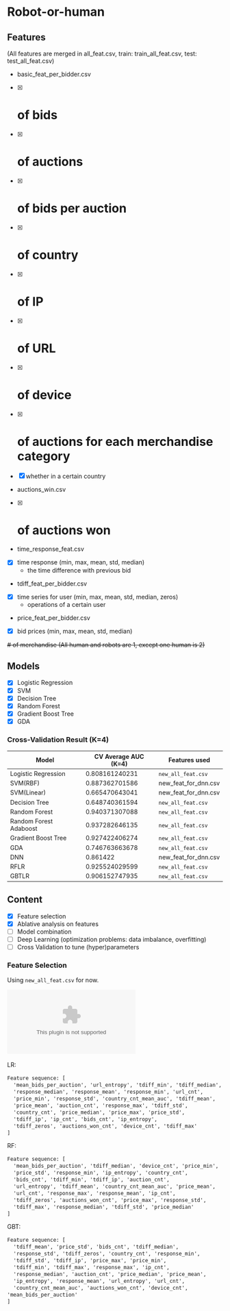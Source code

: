 # Robot-or-human

## Features
(All features are merged in all_feat.csv, train: train_all_feat.csv, test: test_all_feat.csv)

- basic_feat_per_bidder.csv
- [x] # of bids
- [x] # of auctions
- [x] # of bids per auction
- [x] # of country
- [x] # of IP
- [x] # of URL
- [x] # of device
- [x] # of auctions for each merchandise category
- [x] whether in a certain country
- auctions_win.csv
- [x] # of auctions won
- time_response_feat.csv
- [x] time response (min, max, mean, std, median)
  - the time difference with previous bid
- tdiff_feat_per_bidder.csv
- [x] time series for user (min, max, mean, std, median, zeros)
  - operations of a certain user
- price_feat_per_bidder.csv
- [x] bid prices (min, max, mean, std, median)

~~# of merchandise (All human and robots are 1, except one human is 2)~~



## Models
- [x] Logistic Regression
- [x] SVM
- [x] Decision Tree
- [x] Random Forest
- [x] Gradient Boost Tree
- [x] GDA

### Cross-Validation Result (K=4)
Model  | CV Average AUC (K=4) | Features used
--|--|--
Logistic Regression|0.808161240231|`new_all_feat.csv`
SVM(RBF)|0.887362701586|new_feat_for_dnn.csv
SVM(Linear)|0.665470643041|new_feat_for_dnn.csv
Decision Tree|0.648740361594|`new_all_feat.csv`
Random Forest|0.940371307088|`new_all_feat.csv`
Random Forest Adaboost|0.937282646135|`new_all_feat.csv`
Gradient Boost Tree|0.927422406274|`new_all_feat.csv`
GDA|0.746763663678|`new_all_feat.csv`
DNN|0.861422|new_feat_for_dnn.csv
RFLR|0.925524029599|`new_all_feat.csv`
GBTLR|0.906152747935|`new_all_feat.csv`


## Content
- [x] Feature selection
- [x] Ablative analysis on features
- [ ] Model combination
- [ ] Deep Learning (optimization problems: data imbalance, overfitting)
- [ ] Cross Validation to tune (hyper)parameters

### Feature Selection

Using `new_all_feat.csv` for now.

![alt text](./img/feature-selection-summary.eps "Feature Selection")

LR:
```
Feature sequence: [
  'mean_bids_per_auction', 'url_entropy', 'tdiff_min', 'tdiff_median', 
  'response_median', 'response_mean', 'response_min', 'url_cnt', 
  'price_min', 'response_std', 'country_cnt_mean_auc', 'tdiff_mean', 
  'price_mean', 'auction_cnt', 'response_max', 'tdiff_std', 
  'country_cnt', 'price_median', 'price_max', 'price_std', 
  'tdiff_ip', 'ip_cnt', 'bids_cnt', 'ip_entropy', 
  'tdiff_zeros', 'auctions_won_cnt', 'device_cnt', 'tdiff_max'
]
```
RF:
```
Feature sequence: [
  'mean_bids_per_auction', 'tdiff_median', 'device_cnt', 'price_min', 
  'price_std', 'response_min', 'ip_entropy', 'country_cnt', 
  'bids_cnt', 'tdiff_min', 'tdiff_ip', 'auction_cnt', 
  'url_entropy', 'tdiff_mean', 'country_cnt_mean_auc', 'price_mean', 
  'url_cnt', 'response_max', 'response_mean', 'ip_cnt', 
  'tdiff_zeros', 'auctions_won_cnt', 'price_max', 'response_std', 
  'tdiff_max', 'response_median', 'tdiff_std', 'price_median'
]
```

GBT:
```
Feature sequence: [
  'tdiff_mean', 'price_std', 'bids_cnt', 'tdiff_median', 
  'response_std', 'tdiff_zeros', 'country_cnt', 'response_min', 
  'tdiff_std', 'tdiff_ip', 'price_max', 'price_min', 
  'tdiff_min', 'tdiff_max', 'response_max', 'ip_cnt', 
  'response_median', 'auction_cnt', 'price_median', 'price_mean', 
  'ip_entropy', 'response_mean', 'url_entropy', 'url_cnt', 
  'country_cnt_mean_auc', 'auctions_won_cnt', 'device_cnt', 'mean_bids_per_auction'
]
```

